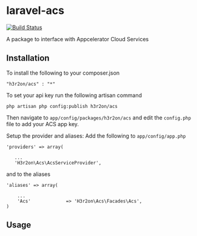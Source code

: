 # laravel-acs

[![Build Status](https://travis-ci.org/h3r2on/laravel-acs.svg?branch=master)](https://travis-ci.org/h3r2on/laravel-acs)

A package to interface with Appcelerator Cloud Services

## Installation

To install the following to your composer.json

    "h3r2on/acs" : "*"

To set your api key run the following artisan command

    php artisan php config:publish h3r2on/acs

Then navigate to `app/config/packages/h3r2on/acs` and edit the `config.php` file to add your ACS app key.

Setup the provider and aliases: Add the following to `app/config/app.php`
	
	'providers' => array(

	   ...
       'H3r2on\Acs\AcsServiceProvider',

and to the aliases

    'aliases' => array(

        ...
        'Acs'             => 'H3r2on\Acs\Facades\Acs',
    )     

## Usage
